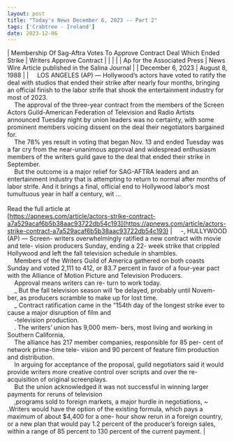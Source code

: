 ```yaml
---
layout: post
title: "Today's News December 6, 2023 -- Part 2"
tags: ['Crabtree - Ireland']
date: 2023-12-06
---
```


| Membership Of Sag-Aftra Votes To Approve Contract Deal Which Ended Strike | Writers Approve Contract |
|  |  |
| Ap for the Associated Press | News Wire Article published in the Salina Journal |
| December 6, 2023 | August 8, 1988 |
| &nbsp;&nbsp;&nbsp;&nbsp;LOS ANGELES (AP) — Hollywood’s actors have voted to ratify the deal with studios that ended their strike after nearly four months, bringing an official finish to the labor strife that shook the entertainment industry for most of 2023.<br>&nbsp;&nbsp;&nbsp;&nbsp;The approval of the three-year contract from the members of the Screen Actors Guild-American Federation of Television and Radio Artists announced Tuesday night by union leaders was no certainty, with some prominent members voicing dissent on the deal their negotiators bargained for.<br>&nbsp;&nbsp;&nbsp;&nbsp;The 78% yes result in voting that began Nov. 13 and ended Tuesday was a far cry from the near-unanimous approval and widespread enthusiasm members of the writers guild gave to the deal that ended their strike in September.<br>&nbsp;&nbsp;&nbsp;&nbsp;But the outcome is a major relief for SAG-AFTRA leaders and an entertainment industry that is attempting to return to normal after months of labor strife. And it brings a final, official end to Hollywood labor’s most tumultuous year in half a century, wit ...<br><br>Read the full article at<br>[https://apnews.com/article/actors-strike-contract-a7a529acaf6b5b38aac93722db54c193](https://apnews.com/article/actors-strike-contract-a7a529acaf6b5b38aac93722db54c193) | &nbsp;&nbsp;&nbsp;&nbsp;-, HULLYWOOD (AP) — Screen- writers overwhelmingly ratified a new contract with movie and tele- vision producers Sunday, ending a 22- week strike that crippled Hollywood and left the fall television schedule in shambles.<br>&nbsp;&nbsp;&nbsp;&nbsp;Members of the Writers Guild of America gathered on both coasts Sunday and voted 2,111 to 412, or 83.7 percent in favor of a four-year pact with the Alliance of Motion Picture and Television Producers.<br>&nbsp;&nbsp;&nbsp;&nbsp;Approval means writers can re- turn to work today.<br>&nbsp;&nbsp;&nbsp;&nbsp;_ But the fall television season will ‘be delayed, probably until Novem- ber, as producers scramble to make up for lost time.<br>&nbsp;&nbsp;&nbsp;&nbsp;_ Contract ratification came in the “154th day of the longest strike ever to cause a major disruption of film and<br>&nbsp;&nbsp;&nbsp;&nbsp;-television production.<br>&nbsp;&nbsp;&nbsp;&nbsp;. The writers’ union has 9,000 mem- bers, most living and working in Southern California,<br>&nbsp;&nbsp;&nbsp;&nbsp;The alliance has 217 member companies, responsible for 85 per- cent of network prime-time tele- vision and 90 percent of feature film production and distribution.<br>&nbsp;&nbsp;&nbsp;&nbsp;In arguing for acceptance of the proposal, guild negotiators said it would provide writers more creative control over scripts and over the re- acquisition of original screenplays.<br>&nbsp;&nbsp;&nbsp;&nbsp;But the union acknowledged it was not successful in winning larger payments for reruns of television<br>&nbsp;&nbsp;&nbsp;&nbsp;,programs sold to foreign markets, a major hurdle in negotiations, ~ .Writers would have the option of the existing formula, which pays a maximum of about $4,400 for a one- hour show rerun in a foreign country, or a new plan that would pay 1.2 percent of the producer’s foreign sales, within a range of 85 percent to 130 percent of the current payment.  |